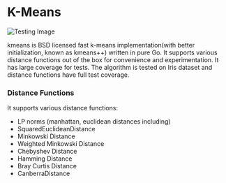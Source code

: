 K-Means
===
![Testing Image](http://img.shields.io/travis/bugra/kmeans.svg?style=flat)  

kmeans is BSD licensed fast k-means implementation(with better initialization, 
known as kmeans++) written in pure Go. It supports various distance functions out
of the box for convenience and experimentation. It has large coverage for tests.
The algorithm is tested on Iris dataset and distance functions have full test coverage.


### Distance Functions
It supports various distance functions:

- LP norms (manhattan, euclidean distances including)
- SquaredEuclideanDistance
- Minkowski Distance
- Weighted Minkowski Distance
- Chebyshev Distance
- Hamming Distance
- Bray Curtis Distance
- CanberraDistance

